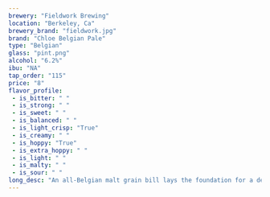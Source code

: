 ```yaml
---
brewery: "Fieldwork Brewing"
location: "Berkeley, Ca"
brewery_brand: "fieldwork.jpg"
brand: "Chloe Belgian Pale"
type: "Belgian"
glass: "pint.png"
alcohol: "6.2%"
ibu: "NA"
tap_order: "115"
price: "8"
flavor_profile:
 - is_bitter: " "
 - is_strong: " "
 - is_sweet: " "
 - is_balanced: " "
 - is_light_crisp: "True"
 - is_creamy: " "
 - is_hoppy: "True"
 - is_extra_hoppy: " "
 - is_light: " "
 - is_malty: " "
 - is_sour: " "
long_desc: "An all-Belgian malt grain bill lays the foundation for a delicately complex combination of new world hops and yeast-derived flavors. "
---
```

